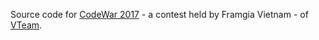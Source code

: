 Source code for [CodeWar 2017](https://codewar.framgia.vn/) - a contest held by Framgia Vietnam - of [VTeam](https://www.facebook.com/vteamglobal/).